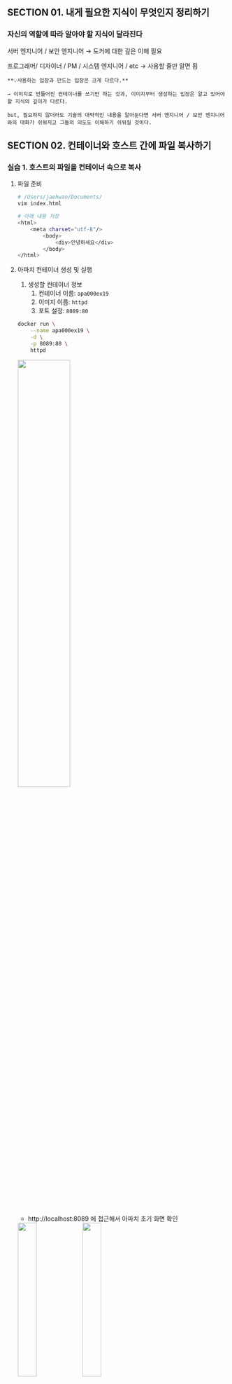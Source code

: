 ## SECTION 01. 내게 필요한 지식이 무엇인지 정리하기

### 자신의 역할에 따라 알아야 할 지식이 달라진다

서버 엔지니어 / 보안 엔지니어 → 도커에 대한 깊은 이해 필요  

프로그래머/ 디자이너 / PM / 시스템 엔지니어 / etc → 사용할 줄만 알면 됨 

<aside>

    **💡사용하는 입장과 만드는 입장은 크게 다르다.**

    → 이미지로 만들어진 컨테이너를 쓰기만 하는 것과, 이미지부터 생성하는 입장은 알고 있어야 할 지식의 깊이가 다르다.

    but, 필요하지 않더라도 기술의 대략적인 내용을 알아둔다면 서버 엔지니어 / 보안 엔지니어와의 대화가 쉬워지고 그들의 의도도 이해하기 쉬워질 것이다.

</aside>

## SECTION 02. 컨테이너와 호스트 간에 파일 복사하기

### 실습 1. 호스트의 파일을 컨테이너 속으로 복사

1. 파일 준비 
    
    ```bash
    # /Users/jaehwan/Documents/
    vim index.html
    
    # 아래 내용 저장
    <html>
    	<meta charset="utf-8"/>
    		<body>
    			<div>안녕하세요</div>
    		</body>
    </html> 
    ```
    
2. 아파치 컨테이너 생성 및 실행 
    1. 생성할 컨테이너 정보 
        1. 컨테이너 이름: `apa000ex19`
        2. 이미지 이름: `httpd`
        3. 포트 설정: `8089:80`
    
    ```bash
    docker run \
    	--name apa000ex19 \
    	-d \
    	-p 8089:80 \
    	httpd
    ```
    
    <img src='images/ch06-01.png' width=50%>
    
    - http://localhost:8089 에 접근해서 아파치 초기 화면 확인
    
    <img src='images/ch06-02.png' width=30%>
    
    <img src='images/ch06-03.png' width=30%>

    </br>

3. 파일 복사 
    
    ```bash
    # macOS 기준 
    docker cp /Users/jaehwan/Documents/index.html apa000ex19:/usr/local/apache2/htdocs/
    ```
    
    <img src='images/ch06-04.png' width=50%>
    
4. 확인 
- http://localhost:8089 에 다시 접속해서 웹 브라우저 확인
    
    <img src='images/ch06-05.png' width=10%>
    

    <img src='images/ch06-06.png' width=10%>

### 실습 02. 컨테이너의 파일을 호스트로 복사

1. 호스트의 index.html 파일 삭제 
    
    ```bash
    rm /Users/jaehwan/Documents/index.html 
    ```
    
2. 아파치 컨테이너 생성 및 실행 
    1. 위에서 사용한 apa000ex19 컨테이너 그대로 사용 
3. 파일 복사
    
    ```bash
    # macOS 기준
    docker cp apa000ex19:/usr/local/apache2/htdocs/index.html /Users/jaehwan/Documents/
    ```
    
4. 확인 
    
    <img src='images/ch06-07.png' width=50%>
    
5. 뒷정리 
    
    ```bash
    # 컨테이너 종료
    docker container stop apa000ex19
    
    # 컨테이너 삭제 
    docker container rm apa000ex19
    
    # 이미지 삭제  
    docker image rm httpd
    ```
    

## SECTION 03. 볼륨 마운트

### 볼륨과 마운트

- 볼륨 (Volume): 스토리지의 한 영역을 분리한 것 (HDD나 SSD를 분할한 하나의 영역)
- 마운트 (Mount): ‘연결하다’→ 대상을 연결해 운영체제 또는 소프트웨어의 관리하에 두는 일

- 실제로 컨테이너를 사용하기 위해서는 (로컬)스토리지 영역을 마운트 해야한다.
→ why? 데이터가 (로컬)스토리지에 있으니까
- 컨테이너의 생애주기에 따라 컨테이너는 언젠가 ‘삭제’되므로 컨테이너 내부에 데이터를 저장한다면, 컨테이너 삭제 시에 데이터도 함께 삭제된다.
    
    → 컨테이너의 데이터를 빈번하게 백업하기보다, 애초에 컨테이너 외부에 존재하는 데이터에 접근하는 방식을 사용 
    
    → **Data Persistency**
    

### 스토리지 마운트의 종류

**볼륨 마운트** 

- 도커 엔진이 관리하는 영역 내에 만들어진 볼륨을 컨테이너에 디스크 형태로 마운트
- 다루기 쉬움 (이름만으로 관리)
- 볼륨에 비해 직접 조작하기 어려움
- 도커 엔진 영역에 저장되므로, 파일에 접근하기 위해서는 도커 엔진을 거쳐야 함

→ 임시 목적의 사용 혹은 자주 쓰지는 않지만 지우면 안되는 파일 저장용 (Archive?)

**바인드 마운트**

- 도커가 설치된 컴퓨터의 문서 폴더 또는 바탕화면 폴더 등 도커 엔진에서 관리하지 않는 영역의 기존 디렉터리를 컨테이너에 마운트 (디렉터리가 아닌 파일 단위로도 마운트 가능)
- 도커 엔진과 무관하게 파일을 다룰 수 있음
- 자주 사용하는 파일을 두는 데 사용

**두 가지 마운트 방식의 차이점**

1. 간단 vs. 복잡
2. 호스트에서의 파일 핸들링 여부
3. 환경의 의존성 배제 여부

볼륨 마운트는 익숙해지면 손쉽게 사용할 수 있다. (도커 제작사 권장 사항)

바인드 마운트는 기존에 사용자가 사용하던 방식으로 파일을 사용할 수 있다. 

그래서 언제 볼륨 마운트를 사용하고, 언제 바인드 마운트를 사용하는데?

- 워드프레스처럼 파일을 자주 편집해야 하는 경우에는 바인드 마운트를 사용

| 항목 | 볼륨 마운트  | 바인드 마운트  |
| --- | --- | --- |
| 스토리지 영역 | 볼륨 | 디렉터리 또는 파일  |
| 물리적 위치 | 도커 엔진의 관리 영역  | 어디든지 가능  |
| 마운트 절차  | 볼륨을 생성한 후 마운트  | 기존 파일 또는 폴더를 마운트  |
| 내용 편집 | 도커 컨테이너를 통해서  | 일반적인 파일과 동일  |
| 백업 | 복잡한 절차  | 일반적인 파일과 동일 |

<aside>


    ❗ 임시 메모리(tmpfs) 마운트 

        임시 메모리 마운트는 주 메모리 영역(RAM)을 마운트 한다. 

        Disk보다 훨씬 빠른 속도로 I/O가 가능하다.

        휘발성 메모리이기 때문에, 도커 엔진이 정지되거나 호스트가 재부팅되면 모두 날아간다.

</aside>

### 스토리지 영역을 마운트하는 커맨드

- 어떤 마운트 방식을 사용하던 `스토리지 마운트는 run 커맨드의 옵션 형태`로 지정한다.
- 마운트하려는 스토리지의 경로가 컨테이너 속 특정 경로와 연결되도록 설정하는 형태

**스토리지 마운트 절차** 

1. 스토리지 영역 생성 
    1. `바인드 마운트`는 원본이 될 폴더(디렉터리)나 파일을 먼저 만든다.
    2. `볼륨 마운트`
        1. 마운트와 동시에 볼륨(스토리지 영역) 생성: 비 권장
        2. 볼륨 생성 후 마운트
            1. 볼륨 생성 
                
                ```bash
                # 볼륨 생성 
                docker volume create 볼륨_이름 
                
                # 볼륨 제거 
                docker volumn rm 볼륨_이름 
                ```
                
2. 컨테이너 생성 (및 마운트)
    1. 스토리지 마운트 커맨드 
        
        ```bash
        # 바인드 마운트 (볼륨을 마운트 하지 않지만 볼륨 마운트와 마찬가지로 -v 옵션 사용) 
        docker run (생략) -v 스토리지_실제_경로:컨테이너_마운트_경로 (생략)
        
        # 볼륨 마운트 
        docker run (생략) -v 볼륨_이름:컨테이너_마운트_경로 (생략)
        ```
        

### 실습: 바인드 마운트 해보기

실습 절차 

1. 폴더 생성
    
    ```bash
    # 로컬 폴더(스토리지 실제 영역) 생성 
    mkdir /Users/jaehwan/Documents/app_folder
    ```
    
2. 아파치 컨테이너 생성
    
    ```bash
    docker run \
    	-dit \
    	--name apa000ex20 \
    	-d \
    	-p 8090:80 \
    	-v /users/jaehwan/documents/apa_folder:/user/local/apache2/htdocs \
    	httpd
    ```
    
    <img src='images/ch06-08.png' width=50%>
    
    - 마운트 할 경로를 소문자로 작성하라고 함
    
    <img src='images/ch06-09.png' width=50%>
    
    - 마운트할 경로를 도커 데스크탑에서 설정하라고 함
        - 해당 경로를 추가 (**경로 작성 시에 소문자로 작성해야 함)**
            
            <img src='images/ch06-10.png' width=50%>
            
    - 다시 실행 → 성공
    
    <img src='images/ch06-11.png' width=50%>
    
3. 초기 화면 확인
    - http://localhost:8090/ 에 접근해서 웹 브라우저 확인
        
        <img src='images/ch06-12.png' width=30%>
        
        ????????????????????
        
        책에서는 Index of / 메시지가 출력되는데 왜 나는 이럴까?
        
        컨테이너 생성할 때 문제가 있던 거겟지?
        
4. index.html 파일 배치 
    
    ```bash
    cp index.html /users/jaehwan/documents/apa_folder/
    ```
    
5. 확인
    - http://localhost:8090/ 에 접근해서 웹 브라우저 확인
        
        <img src='images/ch06-13.png' width=30%>
        
        ???????????????????? 
        
        apa_folder/index.html 파일에는 ‘안녕하세요’가 적혀있는데 왜 It works가 나올까
        
        - `docker inspect apa000ex20`
            
            <img src='images/ch06-31.png' width=70%>
            
            - 로컬에서 마운트 된 디렉토리 내부의 index.html 파일 내용 확인
                - ‘안녕하세요’ 작성되어 있음
                    
                    <img src='images/ch06-32.png' width=70%>
                    
            - 컨테이너 접속 후 /usr/local/apache2/htdocs/index.html 파일 확인
                - ‘It Works!’ 작성 되어 있음
                    
                    <img src='images/ch06-33.png' width=70%>
                    
            - 해당 index.html 파일 삭제 `rm index.html`
            - 그래도 마운트한 스토리지가 인식이 되지 않음. (원인 조차 모르겠음, 모든 세팅이 완벽)
            - 최후의 수단 → 컨테이너 중지 → 삭제 → 재실행 : 성공
    - 컨테이너 재실행 후 ‘안녕하세요’ 확인
        
        <img src='images/ch06-14.png' width=30%>
        
6. 뒷정리 
    
    ```bash
    # 컨테이너 종료 
    docker container stop apa000ex20
    
    # 컨테이너 삭제 
    docker container rm apa000ex20
    ```
    

### 실습: 볼륨 마운트 해보기

실습 절차 

1. 마운트 할 볼륨 생성
    
    ```bash
    docker volume create apa000vol1
    ```
    
    1. docker volume list 확인 
        
        ```bash
        docker volume ls
        ```
        
        <img src='images/ch06-15.png' width=50%>
        
2. 아파치 컨테이너 생성
    
    ```bash
    docker run \
    	--name apa000ex21 \
    	-d \
    	-p 8091:80 \
    	-v apa000vol1:/usr/local/apache2/htdocs \
    	httpd
    ```
    
    <img src='images/ch06-16.png' width=50%>
    
3. 볼륨 상세 정보 확인
    
    ```bash
    docker volume inspect apa000vol1
    ```
    
    <img src='images/ch06-17.png' width=50%>
    
4. 컨테이너 볼륨 마운트 확인 
    
    ```bash
    docker container inspect apa000ex21
    ```
    
    <img src='images/ch06-18.png' width=50%>
    
5. 뒷정리
    
    ```bash
    # 컨테이너 중지
    docker container stop apa000ex21
    
    # 컨테이너 삭제 
    docker container rm apa000ex21
    ```
    

## 99. 볼륨 마운트 확인하기 (p.193 ~ p.196)

## SECTION 04. 컨테이너로 이미지 만들기

### 컨테이너로 이미지 만드는 방법

- 이미 존재하는 컨테이너를 이용해서 간단하게 이미지를 만들 수 있다. 
→ 컨테이너 분신술
- 이미지를 만드는 방법
    1. **commit 커맨드로 컨테이너를 이미지로 변환** 
        1. code
            
            ```bash
            docker commit 컨테이너_이름 새로운_이미지_이름
            ```
            
    2. Dockerfile 스크립트로 이미지 만들기 
        1. Dockerfile : 오로지 이미지 생성을 위한 파일 
        2. 토대가 되는 이미지 혹은 실행할 명령어 등을 기재
        3. code 
            
            ```bash
            docker build -t 생성할_이미지_이름 재료_폴더_경로 
            ```
            
            - 재료 폴더 경로: 이미지 생성 시에 필요한 각종 파일/문서
        4. 첫 머리에 오는 FROM 뒤에 이미지 이름 기재
        5. 그 뒤로는, 파일 복사 또는 명령어 실행 등 컨테이너를 대상으로 수행할 작업 기재 

### 실습: commit 커맨드로 컨테이너를 이미지로 변환

실습 내용 

아파치 컨테이너 생성 및 실행 → 컨테이너 이미지 변환 → 확인 

- 컨테이너 이름 : apa000ex22
- 새로 만들 이미지 이름: ex22_original1

실습 절차 

1. 아파치 컨테이너 준비 
    
    ```bash
    docker run --name apa000ex22 -d -p 8092:80 httpd
    ```
    
    <img src='images/ch06-19.png' width=50%>
    
2. 새로운 이미지 생성 from 컨테이너 및 이미지 확인 
    
    ```bash
    docker commit apa000ex22 ex22_original1
    ```
    
    <img src='images/ch06-20.png' width=50%>
    
3. 생성된 이미지 확인 
    
    ```bash
    	docker image ls 
    ```
    
    <img src='images/ch06-21.png' width=50%>
    

### 실습: Dockerfile 스크립트로 이미지 만들기

**실습 내용**

Dockerfile 스크립트 작성 → 이미지 빌드 → 확인 

- 기반 이미지 이름: httpd
- 새로 만들 이미지 이름: ex22_original2
- 재료 폴더의 경로 (macOS): /Users/jaehwan/Documents/apa_folder

**실습 절차**

1. 재료 폴더에 재료 준비 
    1. 위에서 정한 재료 폴더 경로에 index.html 파일 준비 
    
    <img src='images/ch06-22.png' width=50%>
    
2. Dockerfile 스크립트 작성 
    
    ```bash
    vim /Users/jaehwan/Documents/apa_folder/dockerfile
    ```
    
    <img src='images/ch06-23.png' width=50%>
    
    <img src='images/ch06-24.png' width=50%>
    
3. build 커맨드로 이미지 빌드 
    
    ```bash
    docker build -t ex22_original2 /Users/jaehwan/Documents/apa_folder
    ```
    
    <img src='images/ch06-25.png' width=50%>
    
4. 생성된 이미지 확인 
    
    ```bash
    docker image ls
    ```
    
    <img src='images/ch06-26.png' width=50%>
    
5. 컨테이너 실행 및 파일 확인 
    
    ```bash
    docker run --name apa000ex22 -d -p 8092:80 ex22_original2
    ```
    
    <img src='images/ch06-27.png' width=50%>
    

    <img src='images/ch06-28.png' width=30%>

## 99.  이미지를 옮기는 방법

컨테이너는 이미지로 변환하지 않으면 옮기거나 복사할 수 없다.

하지만 이미지 역시 이미지 상태 그대로는 옮기거나 복사할 수 없으므로 도커 레지스트리(docker hub)를 통하거나 `save` 커맨드를 사용해 tar 포맷으로 도커 엔진의 관리 영역 밖으로 내보내야 한다. 

파일은 호스트 컴퓨터의 파일 시스템에 생성된다. 

파일을 다시 도커 엔진에 가져오려면 `load` 커맨드를 사용한다.

```bash
# tar 파일 생성 커맨드 
docker save -o 파일_이름.tar 이미지_이름
```

## SECTION 05. 컨테이너 개조

### 컨테이너 개조

**컨테이너를 개조하는 방법**

1. 파일 복사 및 마운트 이용 
2. 컨테이너에서 리눅스 명령어를 실행 (SW 설치 / 설정 변경)

**컨테이너에서 명령어를 실행하려면 `shell`이 필요**

- 컨테이너를 아무 설정 없이 실행하면 bash가 동작하지 않는 상태로 실행된다.
- 따라서 bash를 실행해 우리의 명령을 입력받을 수 있는 상태로 만들어야 한다.
    - `/bin/bash` 인자를 전달해주면 된다.
- /bin/bash 인자는 `docker run` 혹은 `docker exec` 커맨드와 함께 사용된다.
    - `docker exec` 는 컨테이너 속에서 명령어를 실행하는 커맨드이다.
    - 실행 중인 컨테이너에 `run` 커맨드 사용은 불가하니 `exec` 커맨드를 사용한다.
    - 만약 run 커맨드에 /bin/bash 인자를 붙여 아파치 컨테이너를 실행한 경우, 아파치 대신 bash 가 실행된다. 이 경우에는, bash를 사용한 컨테이너 조작이 끝나고 나면 다시 docker start 커맨드로 컨테이너를 재시작 해야한다.
    
    ```bash
    # exec 커맨드에 인자 추가
    docker exec (옵션) 컨테이너_이름 /bin/bash
    
    # run 커맨드에 인자 추가 
    docker run (옵션) 이미지_이름 /bin/bash
    
    # run httpd -> 아파치 실행 되지 않고 bash가 실행 됨 
    docker run --name apa000ex23 -it -p 8089:80 httpd /bin/bash
    ```
    
    <img src='images/ch06-29.png' width=70%>
    
    - 프롬프트가 로컬(macOS(jaehwan))에서 컨테이너로 변경되는 것을 확인할 수 있다.

### 도커의 구조, 도커 엔진을 통해야 하는 명령과 컨테이너 안에서 실행해야 하는 명령

**도커 엔진을 통한 명령과 컨테이너 내부에서 실행하는 명령**

- 도커 엔진을 통해야 하는 명령
    - 컨테이너 전체에 대한 관리 → `docker` 커맨드
        - 도커 엔진 자체의 시작 또는 종료,
        - 네트워크
        - 디스크 설정
        - 실행 중인 컨테이너 목록 확인
        - 컨테이너 생성 / 실행/ 종료
        - 이미지 내려받기
- 컨테이너 내부에서 실행하는 명령
    - 컨테이너 내부에서 소프트웨어 관리 및 조작 → 리눅스 명령어
        - 소프트웨어 추가
        - 소프트웨어 실행 및 종료
        - 설정 변경
        - 파일 복사 및 이동 / 삭제

## SECTION 06. 도커 허브 등록 및 로그인

### 이미지는 어디서 내려받는 걸까?

- docker run 커맨드를 사용할 때, 로컬에 저장된 이미지가 없다면 자동으로 이미지를 내려받아 컨테이너를 실행한다.
- 이렇게 이미지를 내려받는 저장소가 **도커 허브(Docker Hub)** 이다.
- 도커 허브에는 직접 만든 이미지를 올릴 수 있으며, 비공개로 사용하는 도커 허브 같은 장소도 만들 수 있다.

### 도커 허브와 도커 레지스트리

- **도커 레지스트리**
    - 이미지를 배포하는 장소 (공개 / 비공개 노상관)
- **도커 허브**
    - 도커 제작사에서 운영하는 공식 도커 레지스트리
    - run 커맨드로 받아지는 이미지들의 저장소
    - 각각의 회사나 개인이 가진 레지스트리가 여럿 모인 형태
        - 도커 허브는 도커 제작사에서 운영하는 공식 레지스트리
        - 도커 허브는 여러 개의 레지스트리로 구성 됨
        
        → 도커 허브는 개인 혹은 회사 소유의 레지스트리를 한 곳에 모아 도커 제작사에서 운용하는 공식 도커 레지스트리 
        
        → 결국 도커 허브도 레지스트리이고, 도커 내부도 레지스트리로 구성 됨
        
- **레지스트리(registry) vs. 리포지토리(repository)**
    - 레지스트리: 이미지를 배포하는 장소
    - 리포지토리: 레지스트리를 구성하는 단위

### 태그와 이미지 업로드

- 이미지를 업로드 하기 위해서는 이미지에 태그를 부여해야 한다.

**이미지 이름과 태그** 

- 도커의 태그는 레지스트리에 업로드를 상정한 이미지 이름에 가깝다.
- 로컬에서는 `apa000ex22` 처럼 대충 붙였던 이름을 `zoozoo.coomm/nyapacchi:13` 처럼 레지스트리의 주소와 버전 표기를 추가해 정식 명칭으로 만든다.
    - `zoozoo.coomm`: 레지스트리 주소 (도커 허브는 ID)
    - `nyapacchi`: 리포지토리 이름
    - `13`: 버전 (생략 가능하지만, 추후 관리를 위해 붙이는걸 권장)

**이미지에 태그를 부여해 복제하는 커맨드: docker tag (docker image tag)**

- 원래 있던 이미지 이름을 태그로 바꾸고 이미지를 복제하는 명령어

```bash
docker tag 원래_이미지_이름 레지스트리_주소/리포지토리_이름:버전

# ex22_original1 -> zoozoo.coomm/nyapacchi;13 태그 부여 
docker tag ex22_original1 zoozoo.coomm/nyapacchi:13
```

<img src='images/ch06-30.png' width=70%>

- 이미지 ID는 동일하지만 서로 다른 TAG를 가지며, 별개의 이미지로 취급된다.

**이미지를 업로드하는 커맨드: docker push (docker image push)**

- 태그는 그 자체로 하나의 이름이다.
- 어느 레지스트리에 업로드 할 지도 태그로 판단한다.
    
    → 태그에 포함된 레지스트리의 주소의 도메인에 있는 레지스트리로 업로드를 시도한다.
    
- 리포지토리는 처음 업로드할 때는 존재하지 않는다.
    - push 커맨드를 실행하며 만들어진다.

```bash
docker push 레지스트리_주소/리포지토리_이름:버전 

# zoozoo.coomm/nyapacchi:13 을 업로드
docker push zoozoo.coomm/nyapacchi:13
```

## 레지스트리를 만드는 방법

**비공개 레지스트리 생성**

- 레지스트리용 컨테이너(registry) 사용
- 컨테이너를 사용하면 사용자는 레지스트리에 로그인 한 다음 이비지를 내려받을 곳으로 이 레지스트리를 지정
    - 포트 번호: 5000

```bash
docker run -d -p 5000:5000 registry 
```

**도커 허브 사용**

- 도커 허브 가입 (이메일 주소 이용)
- Create Repository → 리포지토리 생성 후 사용
